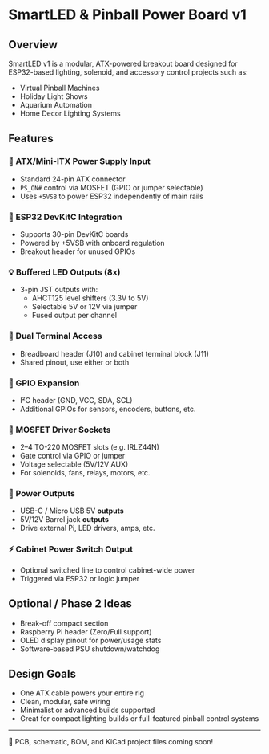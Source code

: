 # SmartLED & Pinball Power Board v1

## Overview
SmartLED v1 is a modular, ATX-powered breakout board designed for ESP32-based lighting, solenoid, and accessory control projects such as:

- Virtual Pinball Machines  
- Holiday Light Shows  
- Aquarium Automation  
- Home Decor Lighting Systems

## Features

### 🔌 ATX/Mini-ITX Power Supply Input
- Standard 24-pin ATX connector
- `PS_ON#` control via MOSFET (GPIO or jumper selectable)
- Uses `+5VSB` to power ESP32 independently of main rails

### 🧠 ESP32 DevKitC Integration
- Supports 30-pin DevKitC boards
- Powered by +5VSB with onboard regulation
- Breakout header for unused GPIOs

### 💡 Buffered LED Outputs (8x)
- 3-pin JST outputs with:
  - AHCT125 level shifters (3.3V to 5V)
  - Selectable 5V or 12V via jumper
  - Fused output per channel

### 🧰 Dual Terminal Access
- Breadboard header (J10) and cabinet terminal block (J11)
- Shared pinout, use either or both

### 🧩 GPIO Expansion
- I²C header (GND, VCC, SDA, SCL)
- Additional GPIOs for sensors, encoders, buttons, etc.

### 🔋 MOSFET Driver Sockets
- 2–4 TO-220 MOSFET slots (e.g. IRLZ44N)
- Gate control via GPIO or jumper
- Voltage selectable (5V/12V AUX)
- For solenoids, fans, relays, motors, etc.

### 🔌 Power Outputs
- USB-C / Micro USB 5V **outputs**
- 5V/12V Barrel jack **outputs**
- Drive external Pi, LED drivers, amps, etc.

### ⚡ Cabinet Power Switch Output
- Optional switched line to control cabinet-wide power
- Triggered via ESP32 or logic jumper

## Optional / Phase 2 Ideas
- Break-off compact section
- Raspberry Pi header (Zero/Full support)
- OLED display pinout for power/usage stats
- Software-based PSU shutdown/watchdog

## Design Goals
- One ATX cable powers your entire rig
- Clean, modular, safe wiring
- Minimalist or advanced builds supported
- Great for compact lighting builds or full-featured pinball control systems

---

📁 PCB, schematic, BOM, and KiCad project files coming soon!
